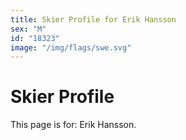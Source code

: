 ```yaml
---
title: Skier Profile for Erik Hansson
sex: "M"
id: "18323"
image: "/img/flags/swe.svg" 
---
```


# Skier Profile

This page is for: Erik Hansson.
    